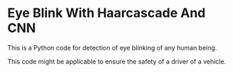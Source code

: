 # Eye Blink With Haarcascade And CNN

This is a Python code for detection of eye blinking of any human being.

This code might be applicable to ensure the safety of a driver of a vehicle.

